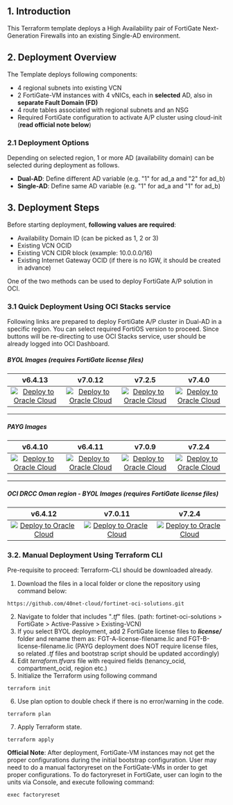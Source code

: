 ## 1. Introduction
This Terraform template deploys a High Availability pair of FortiGate Next-Generation Firewalls into an existing Single-AD environment.

## 2. Deployment Overview

The Template deploys following components:
- 4 regional subnets into existing VCN
- 2 FortiGate-VM instances with 4 vNICs, each in **selected** AD, also in **separate Fault Domain (FD)**
- 4 route tables associated with regional subnets and an NSG
- Required FortiGate configuration to activate A/P cluster using cloud-init (**read official note below**)

### 2.1 Deployment Options

Depending on selected region, 1 or more AD (availability domain) can be selected during deployment as follows.

- **Dual-AD**: Define different AD variable (e.g. "1" for ad_a and "2" for ad_b)
- **Single-AD**: Define same AD variable (e.g. "1" for ad_a and "1" for ad_b)

## 3. Deployment Steps

Before starting deployment, **following values are required**:
- Availability Domain ID (can be picked as 1, 2 or 3)
- Existing VCN OCID
- Existing VCN CIDR block (example: 10.0.0.0/16)
- Existing Internet Gateway OCID (if there is no IGW, it should be created in advance)

One of the two methods can be used to deploy FortiGate A/P solution in OCI.

### 3.1 Quick Deployment Using OCI Stacks service

Following links are prepared to deploy FortiGate A/P cluster in Dual-AD in a specific region. You can select required FortiOS version to proceed. Since buttons will be re-directing to use OCI Stacks service, user should be already logged into OCI Dashboard.

##### BYOL Images (requires FortiGate license files)

|v6.4.13|v7.0.12|v7.2.5|v7.4.0|
|:-:|:-:|:-:|:-:|
|[![Deploy to Oracle Cloud](https://oci-resourcemanager-plugin.plugins.oci.oraclecloud.com/latest/deploy-to-oracle-cloud.svg)](https://cloud.oracle.com/resourcemanager/stacks/create?zipUrl=https://github.com/40net-cloud/fortinet-oci-solutions/releases/download/fgtactivepassive/FGT_A-P_ExistingVCN_v6.4.13_BYOL.zip)|[![Deploy to Oracle Cloud](https://oci-resourcemanager-plugin.plugins.oci.oraclecloud.com/latest/deploy-to-oracle-cloud.svg)](https://cloud.oracle.com/resourcemanager/stacks/create?zipUrl=https://github.com/40net-cloud/fortinet-oci-solutions/releases/download/fgtactivepassive/FGT_A-P_ExistingVCN_v7.0.12_BYOL.zip)|[![Deploy to Oracle Cloud](https://oci-resourcemanager-plugin.plugins.oci.oraclecloud.com/latest/deploy-to-oracle-cloud.svg)](https://cloud.oracle.com/resourcemanager/stacks/create?zipUrl=https://github.com/40net-cloud/fortinet-oci-solutions/releases/download/fgtactivepassive/FGT_A-P_ExistingVCN_v7.2.5_BYOL.zip)|[![Deploy to Oracle Cloud](https://oci-resourcemanager-plugin.plugins.oci.oraclecloud.com/latest/deploy-to-oracle-cloud.svg)](https://cloud.oracle.com/resourcemanager/stacks/create?zipUrl=https://github.com/40net-cloud/fortinet-oci-solutions/releases/download/fgtactivepassive/FGT_A-P_ExistingVCN_v7.4.0_BYOL.zip)

---------------------------------------
##### PAYG Images
|v6.4.10|v6.4.11|v7.0.9|v7.2.4|
|:-:|:-:|:-:|:-:|
|[![Deploy to Oracle Cloud](https://oci-resourcemanager-plugin.plugins.oci.oraclecloud.com/latest/deploy-to-oracle-cloud.svg)](https://cloud.oracle.com/resourcemanager/stacks/create?zipUrl=https://github.com/40net-cloud/fortinet-oci-solutions/releases/download/fgtactivepassive/FGT_A-P_ExistingVCN_v6.4.10_PAYG.zip)|[![Deploy to Oracle Cloud](https://oci-resourcemanager-plugin.plugins.oci.oraclecloud.com/latest/deploy-to-oracle-cloud.svg)](https://cloud.oracle.com/resourcemanager/stacks/create?zipUrl=https://github.com/40net-cloud/fortinet-oci-solutions/releases/download/fgtactivepassive/FGT_A-P_ExistingVCN_v6.4.11_PAYG.zip)|[![Deploy to Oracle Cloud](https://oci-resourcemanager-plugin.plugins.oci.oraclecloud.com/latest/deploy-to-oracle-cloud.svg)](https://cloud.oracle.com/resourcemanager/stacks/create?zipUrl=https://github.com/40net-cloud/fortinet-oci-solutions/releases/download/fgtactivepassive/FGT_A-P_ExistingVCN_v7.0.9_PAYG.zip)|[![Deploy to Oracle Cloud](https://oci-resourcemanager-plugin.plugins.oci.oraclecloud.com/latest/deploy-to-oracle-cloud.svg)](https://cloud.oracle.com/resourcemanager/stacks/create?zipUrl=https://github.com/40net-cloud/fortinet-oci-solutions/releases/download/fgtactivepassive/FGT_A-P_ExistingVCN_v7.2.4_PAYG.zip)

---------------------------------------
##### OCI DRCC Oman region - BYOL Images (requires FortiGate license files)

|v6.4.12|v7.0.11|v7.2.4|
|:-:|:-:|:-:|
|[![Deploy to Oracle Cloud](https://oci-resourcemanager-plugin.plugins.oci.oraclecloud.com/latest/deploy-to-oracle-cloud.svg)](https://oc9.cloud.oracle.com/resourcemanager/stacks/create?zipUrl=https://github.com/40net-cloud/fortinet-oci-solutions/releases/download/fgtactivepassive/FGT_A-P_DRCC_ExistingVCN_v6.4.12_BYOL.zip)|[![Deploy to Oracle Cloud](https://oci-resourcemanager-plugin.plugins.oci.oraclecloud.com/latest/deploy-to-oracle-cloud.svg)](https://oc9.cloud.oracle.com/resourcemanager/stacks/create?zipUrl=https://github.com/40net-cloud/fortinet-oci-solutions/releases/download/fgtactivepassive/FGT_A-P_DRCC_ExistingVCN_v7.0.11_BYOL.zip)|[![Deploy to Oracle Cloud](https://oci-resourcemanager-plugin.plugins.oci.oraclecloud.com/latest/deploy-to-oracle-cloud.svg)](https://oc9.cloud.oracle.com/resourcemanager/stacks/create?zipUrl=https://github.com/40net-cloud/fortinet-oci-solutions/releases/download/fgtactivepassive/FGT_A-P_DRCC_ExistingVCN_v7.2.4_BYOL.zip)


### 3.2. Manual Deployment Using Terraform CLI

Pre-requisite to proceed: Terraform-CLI should be downloaded already. 

1. Download the files in a local folder or clone the repository using command below:</br>
```
https://github.com/40net-cloud/fortinet-oci-solutions.git
```
2. Navigate to folder that includes "_.tf_" files. (path: fortinet-oci-solutions > FortiGate > Active-Passive > Existing-VCN)
3. If you select BYOL deployment, add 2 FortiGate license files to **_license/_** folder and rename them as: FGT-A-license-filename.lic and FGT-B-license-filename.lic (PAYG deployment does NOT require license files, so related _.tf_ files and bootstrap script should be updated accordingly)
4. Edit _terraform.tfvars_ file with required fields (tenancy_ocid, compartment_ocid, region etc.)
5. Initialize the Terraform using following command
```
terraform init
```
6. Use plan option to double check if there is no error/warning in the code.
```
terraform plan
```
7. Apply Terraform state.
```
terraform apply
```

**Official Note**: After deployment, FortiGate-VM instances may not get the proper configurations during the initial bootstrap configuration. User may need to do a manual factoryreset on the FortiGate-VMs in order to get proper configurations. To do factoryreset in FortiGate, user can login to the units via Console, and execute following command:

```
exec factoryreset
```


